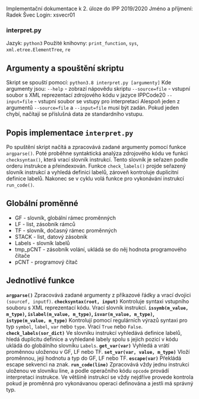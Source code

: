 Implementační dokumentace k 2. úloze do IPP 2019/2020
Jméno a příjmení: Radek Švec
Login: xsvecr01

### interpret.py
Jazyk: `python3`
Použité knihovny: `print_function`, `sys`, `xml.etree.ElementTree`, `re`

## Argumenty a spouštění skriptu
Skript se spouští pomocí:
`python3.8 interpret.py [argumenty]`
Kde argumenty jsou:
`--help` - zobrazí nápovědu skriptu
`--source=file` - vstupní soubor s XML reprezentací zdrojového kódu v jazyce IPPCode20
`--input=file` - vstupní soubor se vstupy pro interpretaci
Alespoň jeden z argumentů `--source=file` a `--input=file` musí být zadán. Pokud jeden chybí, načítají se příslušná data ze standardního vstupu.

## Popis implementace `interpret.py`
Po spuštění skript načítá a zpracovává zadané argumenty pomocí funkce `argparse()`. Poté proběhne syntaktická analýza zdrojového kódu ve funkci `checksyntax()`, která vrací slovník instrukcí. Tento slovník je seřazen podle orderu instrukce a přeindexován. Funkce `check_labels()` projde seřazený slovník instrukcí a vyhledá definici labelů, zároveň kontroluje duplicitní definice labelů. Nakonec se v cyklu volá funkce pro vykonávání instrukcí `run_code()`.

## Globální proměnné
* GF - slovník, globální rámec proměnných
* LF - list, zásobník rámců
* TF - slovník, dočasný rámec proměnných
* STACK - list, datový zásobník
* Labels - slovník labelů
* tmp_pCNT - zásobník volání, ukládá se do něj hodnota programového čítače
* pCNT - programový čítač

## Jednotlivé funkce
**`argparse()`**
Zpracovává zadané argumenty z příkazové řádky a vrací dvojici `(sourcef, inputf)`.
**`checksyntax(root, input)`**
Kontroluje syntaxi vstupního souboru s XML reprezentací kódu. Vrací slovník instrukcí.
**`issymb(m_value, m_type)`, `islabel(m_value, m_type)`, `isvar(m_value, m_type)`, `istype(m_value, m_type)`**
Kontrolují pomocí regulárních výrazů syntaxi pro typ `symbol`, `label`, `var` nebo `type`. Vrací `True` nebo `False`.
**`check_labels(sor_dict)`**
Ve slovníku instrukcí vyhledává definice labelů, hledá duplicitu definice a vyhledané labely spolu s jejich pozicí v kódu ukládá do globálního slovníku `Labels`.
**`get_var(var)`**
Vyhledá a vrátí proměnnou uloženou v GF, LF nebo TF.
**`set_var(var, value, m_type)`**
Vloží proměnnou, její hodnotu a typ do GF, LF nebo TF.
**`escape(var)`**
Překládá escape sekvenci na znak.
**`run_code(line)`**
Zpracovává vždy jednu instrukci uloženou ve slovníku line, a podle operačního kódu `opcode` provádí interpretaci instrukce. Ve většině instrukcí se vždy nejdříve provede kontrola pokud je proměnná pro vykonávanou operaci definována a jestli má správný typ.